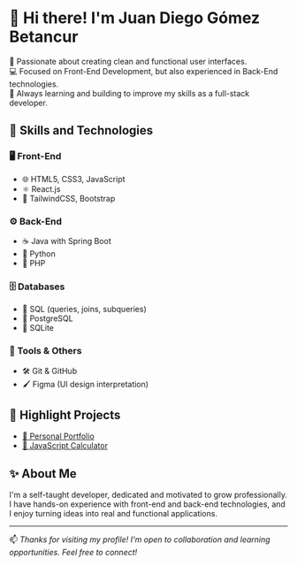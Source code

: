 # 👋 Hi there! I'm Juan Diego Gómez Betancur

🎨 Passionate about creating clean and functional user interfaces.  
💻 Focused on Front-End Development, but also experienced in Back-End technologies.  
🚀 Always learning and building to improve my skills as a full-stack developer.

## 🧠 Skills and Technologies

### 🖥️ Front-End
- 🌐 HTML5, CSS3, JavaScript
- ⚛️ React.js
- 🎨 TailwindCSS, Bootstrap

### ⚙️ Back-End
- ☕ Java with Spring Boot
- 🐍 Python
- 🐘 PHP

### 🗄️ Databases
- 📘 SQL (queries, joins, subqueries)
- 🐘 PostgreSQL
- 🔹 SQLite

### 📁 Tools & Others
- 🛠️ Git & GitHub
- 🖌️ Figma (UI design interpretation)

## 📌 Highlight Projects

- [🎨 Personal Portfolio](https://github.com/Juandiego341/portafolio)
- [🧮 JavaScript Calculator]([https://github.com/Juandiego341/calculadora-js](https://github.com/Juandiego341/Calculadora))

## ✨ About Me

I'm a self-taught developer, dedicated and motivated to grow professionally. I have hands-on experience with front-end and back-end technologies, and I enjoy turning ideas into real and functional applications.

---

📫 *Thanks for visiting my profile! I'm open to collaboration and learning opportunities. Feel free to connect!*
